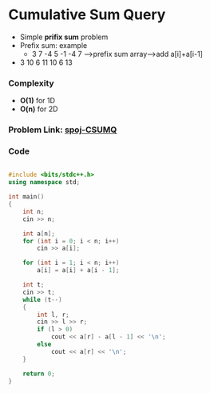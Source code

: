 # Cumulative Sum Query

- Simple **prifix sum** problem
- Prefix sum: example
    - 3 7 -4 5 -1 -4 7 -->prefix sum array-->add a[i]+a[i-1]
- 3 10 6 11 10 6 13

### Complexity

- **O(1)** for 1D
- **O(n)** for 2D

### Problem Link: [spoj-CSUMQ](https://www.spoj.com/problems/CSUMQ/)

### Code

```cpp

#include <bits/stdc++.h>
using namespace std;

int main()
{
    int n;
    cin >> n;

    int a[n];
    for (int i = 0; i < n; i++)
        cin >> a[i];

    for (int i = 1; i < n; i++)
        a[i] = a[i] + a[i - 1];

    int t;
    cin >> t;
    while (t--)
    {
        int l, r;
        cin >> l >> r;
        if (l > 0)
            cout << a[r] - a[l - 1] << '\n';
        else
            cout << a[r] << '\n';
    }

    return 0;
}
```

